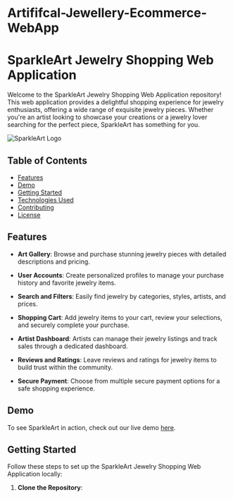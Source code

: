 # Artififcal-Jewellery-Ecommerce-WebApp

# SparkleArt Jewelry Shopping Web Application

Welcome to the SparkleArt Jewelry Shopping Web Application repository! This web application provides a delightful shopping experience for jewelry enthusiasts, offering a wide range of exquisite jewelry pieces. Whether you're an artist looking to showcase your creations or a jewelry lover searching for the perfect piece, SparkleArt has something for you.

![SparkleArt Logo]([https://logoipsum.com/artwork/296])

## Table of Contents
- [Features](#features)
- [Demo](#demo)
- [Getting Started](#getting-started)
- [Technologies Used](#technologies-used)
- [Contributing](#contributing)
- [License](#license)

## Features
- **Art Gallery**: Browse and purchase stunning jewelry pieces with detailed descriptions and pricing.

- **User Accounts**: Create personalized profiles to manage your purchase history and favorite jewelry items.

- **Search and Filters**: Easily find jewelry by categories, styles, artists, and prices.

- **Shopping Cart**: Add jewelry items to your cart, review your selections, and securely complete your purchase.

- **Artist Dashboard**: Artists can manage their jewelry listings and track sales through a dedicated dashboard.

- **Reviews and Ratings**: Leave reviews and ratings for jewelry items to build trust within the community.

- **Secure Payment**: Choose from multiple secure payment options for a safe shopping experience.

## Demo
To see SparkleArt in action, check out our live demo [here](link-to-live-demo).

## Getting Started
Follow these steps to set up the SparkleArt Jewelry Shopping Web Application locally:

1. **Clone the Repository**:  

